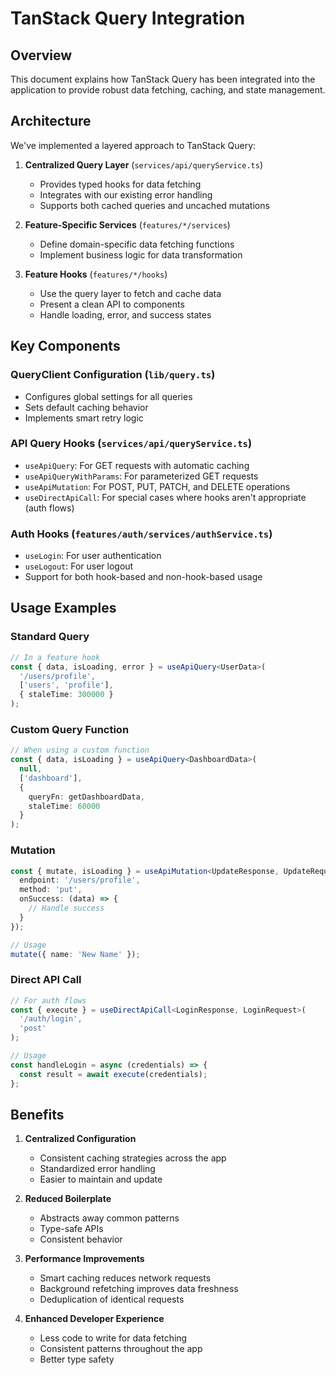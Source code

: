 # TanStack Query Integration

## Overview

This document explains how TanStack Query has been integrated into the application to provide robust data fetching, caching, and state management.

## Architecture

We've implemented a layered approach to TanStack Query:

1. **Centralized Query Layer** (`services/api/queryService.ts`)
   - Provides typed hooks for data fetching
   - Integrates with our existing error handling
   - Supports both cached queries and uncached mutations

2. **Feature-Specific Services** (`features/*/services`)
   - Define domain-specific data fetching functions
   - Implement business logic for data transformation

3. **Feature Hooks** (`features/*/hooks`)
   - Use the query layer to fetch and cache data
   - Present a clean API to components
   - Handle loading, error, and success states

## Key Components

### QueryClient Configuration (`lib/query.ts`)

- Configures global settings for all queries
- Sets default caching behavior
- Implements smart retry logic

### API Query Hooks (`services/api/queryService.ts`)

- `useApiQuery`: For GET requests with automatic caching
- `useApiQueryWithParams`: For parameterized GET requests
- `useApiMutation`: For POST, PUT, PATCH, and DELETE operations
- `useDirectApiCall`: For special cases where hooks aren't appropriate (auth flows)

### Auth Hooks (`features/auth/services/authService.ts`)

- `useLogin`: For user authentication
- `useLogout`: For user logout
- Support for both hook-based and non-hook-based usage

## Usage Examples

### Standard Query

```typescript
// In a feature hook
const { data, isLoading, error } = useApiQuery<UserData>(
  '/users/profile', 
  ['users', 'profile'], 
  { staleTime: 300000 }
);
```

### Custom Query Function

```typescript
// When using a custom function
const { data, isLoading } = useApiQuery<DashboardData>(
  null,
  ['dashboard'],
  { 
    queryFn: getDashboardData,
    staleTime: 60000
  }
);
```

### Mutation

```typescript
const { mutate, isLoading } = useApiMutation<UpdateResponse, UpdateRequest>({
  endpoint: '/users/profile',
  method: 'put',
  onSuccess: (data) => {
    // Handle success
  }
});

// Usage
mutate({ name: 'New Name' });
```

### Direct API Call

```typescript
// For auth flows
const { execute } = useDirectApiCall<LoginResponse, LoginRequest>(
  '/auth/login',
  'post'
);

// Usage
const handleLogin = async (credentials) => {
  const result = await execute(credentials);
};
```

## Benefits

1. **Centralized Configuration**
   - Consistent caching strategies across the app
   - Standardized error handling
   - Easier to maintain and update

2. **Reduced Boilerplate**
   - Abstracts away common patterns
   - Type-safe APIs
   - Consistent behavior

3. **Performance Improvements**
   - Smart caching reduces network requests
   - Background refetching improves data freshness
   - Deduplication of identical requests

4. **Enhanced Developer Experience**
   - Less code to write for data fetching
   - Consistent patterns throughout the app
   - Better type safety 
